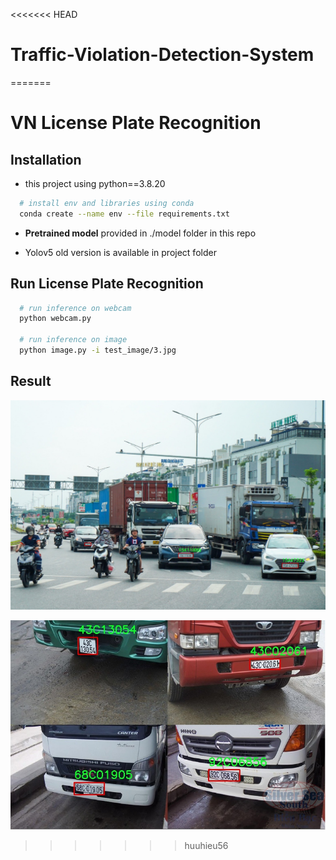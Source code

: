 <<<<<<< HEAD
# Traffic-Violation-Detection-System
=======
# VN License Plate Recognition

## Installation
- this project using python==3.8.20
```bash
  # install env and libraries using conda
  conda create --name env --file requirements.txt
```

- **Pretrained model** provided in ./model folder in this repo 

- Yolov5 old version is available in project folder

## Run License Plate Recognition

```bash
  # run inference on webcam
  python webcam.py 

  # run inference on image
  python image.py -i test_image/3.jpg
```

## Result
![Demo 1](result/test1.jpg)

![Demo 2](result/test2.jpg)


>>>>>>> huuhieu56
